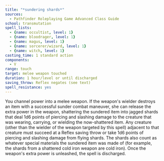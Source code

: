```yaml
---
title: "*sundering shards*"
sources:
  - Pathfinder Roleplaying Game Advanced Class Guide
school: transmutation
spell_lists:
  - {name: occultist, level: 1}
  - {name: bloodrager, level: 1}
  - {name: magus, level: 1}
  - {name: sorcerer/wizard, level: 1}
  - {name: witch, level: 1}
casting_time: 1 standard action
components:
  - V
range: touch
target: melee weapon touched
duration: 1 hour/level or until discharged
saving_throw: Reflex negates (see text)
spell_resistance: yes
---
```


You channel power into a melee weapon. If the weapon's wielder destroys an item with a successful sunder combat maneuver, she can release the extra power in the weapon, shattering the sundered item into jagged shards that deal 1d6 points of piercing and slashing damage to the creature that was wearing, carrying, or wielding the now-shattered item. Any creature (other than the wielder of the weapon targeted by this spell) adjacent to that creature must succeed at a Reflex saving throw or take 1d6 points of piercing and slashing damage from flying shards. The shards also count as whatever special materials the sundered item was made of (for example, the shards from a shattered cold iron weapon are cold iron). Once the weapon's extra power is unleashed, the spell is discharged.


